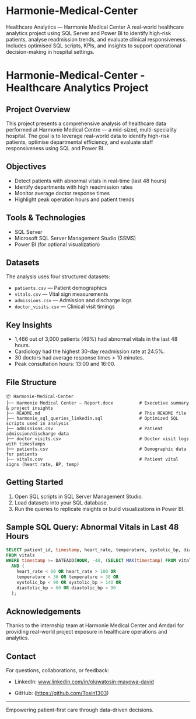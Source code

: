 # Harmonie-Medical-Center
Healthcare Analytics — Harmonie Medical Center A real-world healthcare analytics project using SQL Server and Power BI to identify high-risk patients, analyse readmission trends, and evaluate clinical responsiveness. Includes optimised SQL scripts, KPIs, and insights to support operational decision-making in hospital settings.


# Harmonie-Medical-Center - Healthcare Analytics Project

## Project Overview
This project presents a comprehensive analysis of healthcare data performed at Harmonie Medical Centre — a mid-sized, multi-speciality hospital. The goal is to leverage real-world data to identify high-risk patients, optimise departmental efficiency, and evaluate staff responsiveness using SQL and Power BI.

## Objectives
- Detect patients with abnormal vitals in real-time (last 48 hours)
- Identify departments with high readmission rates
- Monitor average doctor response times
- Highlight peak operation hours and patient trends

## Tools & Technologies
- SQL Server 
- Microsoft SQL Server Management Studio (SSMS)
- Power BI (for optional visualization)

## Datasets
The analysis uses four structured datasets:
- `patients.csv` — Patient demographics
- `vitals.csv` — Vital sign measurements
- `admissions.csv` — Admission and discharge logs
- `doctor_visits.csv` — Clinical visit timings

## Key Insights
- 1,466 out of 3,000 patients (49%) had abnormal vitals in the last 48 hours.
- Cardiology had the highest 30-day readmission rate at 24.5%.
- 30 doctors had average response times > 10 minutes.
- Peak consultation hours: 13:00 and 16:00.

## File Structure
```
📦 Harmonie-Medical-Center
├── Harmonie Medical Center – Report.docx          # Executive summary & project insights
├── README.md                                      # This README file
├── harmonie_sql_queries_linkedin.sql              # Optimized SQL scripts used in analysis
├── admissions.csv                                 # Patient admission/discharge data
├── doctor_visits.csv                              # Doctor visit logs with timestamps
├── patients.csv                                   # Demographic data for patients
├── vitals.csv                                     # Patient vital signs (heart rate, BP, temp)
```

## Getting Started
1. Open SQL scripts in SQL Server Management Studio.
3. Load datasets into your SQL database.
4. Run the queries to replicate insights or build visualizations in Power BI.

## Sample SQL Query: Abnormal Vitals in Last 48 Hours
```sql
SELECT patient_id, timestamp, heart_rate, temperature, systolic_bp, diastolic_bp
FROM vitals
WHERE timestamp >= DATEADD(HOUR, -48, (SELECT MAX(timestamp) FROM vitals))
  AND (
    heart_rate < 60 OR heart_rate > 100 OR
    temperature < 36 OR temperature > 38 OR
    systolic_bp < 90 OR systolic_bp > 140 OR
    diastolic_bp < 60 OR diastolic_bp > 90
  );
```

## Acknowledgements
Thanks to the internship team at Harmonie Medical Center and Amdari for providing real-world project exposure in healthcare operations and analytics.

## Contact
For questions, collaborations, or feedback:
- LinkedIn: www.linkedin.com/in/oluwatosin-mayowa-david

- GitHub: (https://github.com/Tosin1303)

---

Empowering patient-first care through data-driven decisions.
